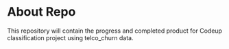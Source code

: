# About Repo
This repository will contain the progress and completed product for Codeup classification project using telco_churn data.
